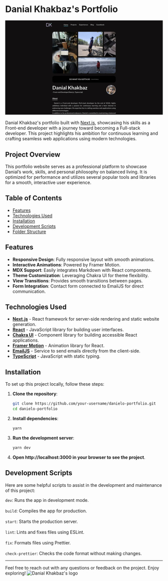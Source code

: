 # Danial Khakbaz's Portfolio

<img src="public/images/projects/portfolio/screen-shot.png" alt="The screen-shot of the daniel's portfolio" />

Danial Khakbaz's portfolio built with [Next.js](https://nextjs.org/), showcasing his skills as a Front-end developer with a journey toward becoming a Full-stack developer. This project highlights his ambition for continuous learning and crafting seamless web applications using modern technologies.

## Project Overview

This portfolio website serves as a professional platform to showcase Danial’s work, skills, and personal philosophy on balanced living. It is optimized for performance and utilizes several popular tools and libraries for a smooth, interactive user experience.

## Table of Contents

- [Features](#features)
- [Technologies Used](#technologies-used)
- [Installation](#installation)
- [Development Scripts](#development-scripts)
- [Folder Structure](#folder-structure)

## Features

- **Responsive Design**: Fully responsive layout with smooth animations.
- **Interactive Animations**: Powered by Framer Motion.
- **MDX Support**: Easily integrates Markdown with React components.
- **Theme Customization**: Leveraging Chakra UI for theme flexibility.
- **View Transitions**: Provides smooth transitions between pages.
- **Form Integration**: Contact form connected to EmailJS for direct communication.

## Technologies Used

- **[Next.js](https://nextjs.org/)** - React framework for server-side rendering and static website generation.
- **[React](https://reactjs.org/)** - JavaScript library for building user interfaces.
- **[Chakra UI](https://chakra-ui.com/)** - Component library for building accessible React applications.
- **[Framer Motion](https://www.framer.com/motion/)** - Animation library for React.
- **[EmailJS](https://www.emailjs.com/)** - Service to send emails directly from the client-side.
- **[TypeScript](https://www.typescriptlang.org/)** - JavaScript with static typing.

## Installation

To set up this project locally, follow these steps:

1. **Clone the repository**:
   ```bash
   git clone https://github.com/your-username/danielo-portfolio.git
   cd danielo-portfolio

2. **Install dependencies**:
   ```bash
   yarn

3. **Run the development server**:
   ```bash
   yarn dev

4. **Open http://localhost:3000 in your browser to see the project**.

## Development Scripts

Here are some helpful scripts to assist in the development and maintenance of this project:

```dev```: Runs the app in development mode. <br/><br/>
```build```: Compiles the app for production. <br/><br/>
```start```: Starts the production server. <br/><br/>
```lint```: Lints and fixes files using ESLint. <br/><br/>
```fix```: Formats files using Prettier. <br/><br/>
```check-prettier```: Checks the code format without making changes. <br/>

---

Feel free to reach out with any questions or feedback on the project. Enjoy exploring!
<img src="public/logos/Danial-Khakbaz-Logo.webp" alt="Danial Khakbaz's logo" />